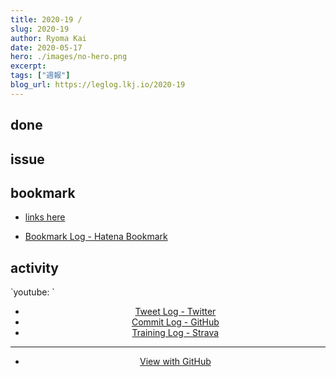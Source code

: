 ```yaml
---
title: 2020-19 / 
slug: 2020-19
author: Ryoma Kai
date: 2020-05-17
hero: ./images/no-hero.png
excerpt: 
tags: ["週報"]
blog_url: https://leglog.lkj.io/2020-19
---
```


<!--greeting here-->

## done

### 

## issue

### 

## bookmark

- [links here]()


- [Bookmark Log - Hatena Bookmark](https://b.hatena.ne.jp/Ryo_K/bookmark)

## activity

<Tweet tweetLink="" align="center" />
<Instagram instagramId="" />
`youtube: `

- [Tweet Log - Twitter](https://twitter.com/search?q=(from%3Alegnoh)%20until%3A2020-05-22%20since%3A2020-05-16%20-filter%3Areplies&src=typed_query)
- [Commit Log - GitHub](https://github.com/legnoh?tab=overview&from=2020-05-16&to=2020-05-22)
- [Training Log - Strava](https://www.strava.com/athletes/47349424/training/log)

----

- [View with GitHub](https://github.com/legnoh/leglog/blob/master/content/posts/202x/2020/19/index.md)
